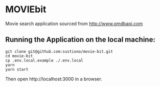 # MOVIEbit

Movie search application sourced from http://www.omdbapi.com

## Running the Application on the local machine:

```
git clone git@github.com:sustiono/movie-bit.git
cd movie-bit
cp .env.local.example ./.env.local
yarn
yarn start
```

Then open http://localhost:3000 in a browser.
